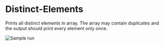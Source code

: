 # Distinct-Elements
 Prints all distinct elements in array. The array may contain duplicates and the output should print every element only once.

![Sample run](https://user-images.githubusercontent.com/41565191/58379222-39ae2400-7fb6-11e9-9c57-b04816654b9a.PNG)
